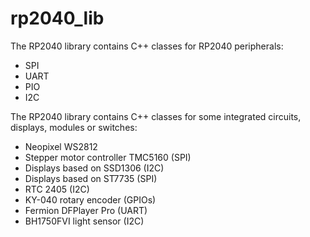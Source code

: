 # rp2040_lib
The RP2040 library contains C++ classes for RP2040 peripherals:
- SPI
- UART
- PIO
- I2C

The RP2040 library contains C++ classes for some integrated circuits, displays, modules or switches:
- Neopixel WS2812
- Stepper motor controller TMC5160 (SPI)
- Displays based on SSD1306 (I2C)
- Displays based on ST7735 (SPI)
- RTC 2405 (I2C)
- KY-040 rotary encoder (GPIOs)
- Fermion DFPlayer Pro (UART)
- BH1750FVI light sensor (I2C)
